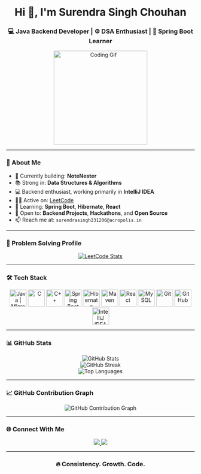 <h1 align="center">Hi 👋, I'm Surendra Singh Chouhan</h1>
<h3 align="center">💻 Java Backend Developer | ⚙️ DSA Enthusiast | 🌱 Spring Boot Learner</h3>
<p align="center">
  <img src="https://media.giphy.com/media/qgQUggAC3Pfv687qPC/giphy.gif" width="250" alt="Coding Gif"/>
</p>

---

### 🚀 About Me
- 🔭 Currently building: **NoteNester**
- 📚 Strong in: **Data Structures & Algorithms**
- 💻 Backend enthusiast, working primarily in **IntelliJ IDEA**
- 👨‍💻 Active on: [LeetCode](https://leetcode.com/u/Surendra_Singh_Chouhan/)
- 🌱 Learning: **Spring Boot**, **Hibernate**, **React**
- 🤝 Open to: **Backend Projects**, **Hackathons**, and **Open Source**
- 📫 Reach me at: `surendrasingh231206@acropolis.in`

---

### 🧠 Problem Solving Profile
<p align="center">
  <a href="https://leetcode.com/u/Surendra_Singh_Chouhan/">
    <img src="https://leetcard.jacoblin.cool/Surendra_Singh_Chouhan" alt="LeetCode Stats" />
  </a>
</p>

---

### 🛠️ Tech Stack 
<p align="center">
  <img src="https://cdn.jsdelivr.net/gh/devicons/devicon/icons/java/java-original.svg" width="45" title="Java | Microservices | Swing | Servlet | JSP | JDBC | JPA"/>
  <img src="https://cdn.jsdelivr.net/gh/devicons/devicon/icons/c/c-original.svg" width="45" title="C"/>
  <img src="https://cdn.jsdelivr.net/gh/devicons/devicon/icons/cplusplus/cplusplus-original.svg" width="45" title="C++"/>
  <img src="https://cdn.jsdelivr.net/gh/devicons/devicon/icons/spring/spring-original.svg" width="45" title="Spring Boot"/>
  <img src="https://cdn.jsdelivr.net/gh/devicons/devicon/icons/hibernate/hibernate-plain.svg" width="45" title="Hibernate"/>
  <img src="https://cdn.jsdelivr.net/gh/devicons/devicon/icons/apache/apache-original.svg" width="45" title="Maven"/>
  <img src="https://cdn.jsdelivr.net/gh/devicons/devicon/icons/react/react-original.svg" width="45" title="React"/>
  <img src="https://cdn.jsdelivr.net/gh/devicons/devicon/icons/mysql/mysql-original.svg" width="45" title="MySQL"/>
  <img src="https://cdn.jsdelivr.net/gh/devicons/devicon/icons/git/git-original.svg" width="45" title="Git"/>
  <img src="https://cdn.jsdelivr.net/gh/devicons/devicon/icons/github/github-original.svg" width="45" title="GitHub"/>
  <img src="https://cdn.jsdelivr.net/gh/devicons/devicon/icons/intellij/intellij-original.svg" width="45" title="IntelliJ IDEA"/>
</p>

---

### 📊 GitHub Stats
<p align="center">
  <img src="https://github-readme-stats.vercel.app/api?username=Surendra1341&show_icons=true&theme=radical" alt="GitHub Stats" />
  <br/>
  <img src="https://github-readme-streak-stats.herokuapp.com?user=Surendra1341&theme=radical&hide_border=true" alt="GitHub Streak" />
  <br/>
  <img src="https://github-readme-stats.vercel.app/api/top-langs/?username=Surendra1341&layout=compact&theme=radical" alt="Top Languages" />
</p>

---

### 📈 GitHub Contribution Graph
<p align="center">
  <img src="https://github-readme-activity-graph.vercel.app/graph?username=Surendra1341&theme=github-compact&area=true&hide_border=true" alt="GitHub Contribution Graph" />
</p>

---

### 🌐 Connect With Me
<p align="center">
  <a href="https://www.linkedin.com/in/surendra-singh-4480a3368/">
    <img src="https://img.shields.io/badge/LinkedIn-%230077B5?style=for-the-badge&logo=linkedin&logoColor=white" />
  </a>
  <a href="https://leetcode.com/u/Surendra_Singh_Chouhan/">
    <img src="https://img.shields.io/badge/LeetCode-%23FFA116?style=for-the-badge&logo=leetcode&logoColor=black" />
  </a>
</p>

---

<h3 align="center">🔥 Consistency. Growth. Code.</h3>

